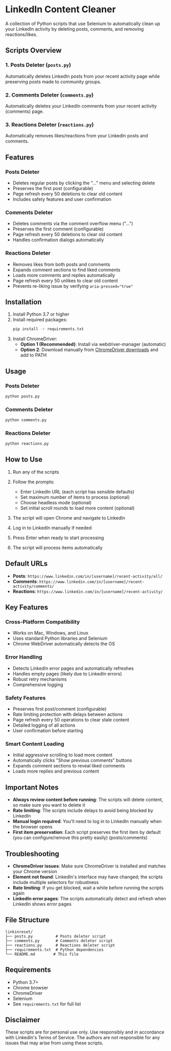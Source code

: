 # LinkedIn Content Cleaner

A collection of Python scripts that use Selenium to automatically clean up your LinkedIn activity by deleting posts, comments, and removing reactions/likes.

## Scripts Overview

### 1. Posts Deleter (`posts.py`)
Automatically deletes LinkedIn posts from your recent activity page while preserving posts made to community groups.

### 2. Comments Deleter (`comments.py`)
Automatically deletes your LinkedIn comments from your recent activity (comments) page.

### 3. Reactions Deleter (`reactions.py`)
Automatically removes likes/reactions from your LinkedIn posts and comments.

## Features

### Posts Deleter
- Deletes regular posts by clicking the "..." menu and selecting delete
- Preserves the first post (configurable)
- Page refresh every 50 deletions to clear old content
- Includes safety features and user confirmation

### Comments Deleter
- Deletes comments via the comment overflow menu ("...")
- Preserves the first comment (configurable)
- Page refresh every 50 deletions to clear old content
- Handles confirmation dialogs automatically

### Reactions Deleter
- Removes likes from both posts and comments
- Expands comment sections to find liked comments
- Loads more comments and replies automatically
- Page refresh every 50 unlikes to clear old content
- Prevents re-liking issue by verifying `aria-pressed="true"`

## Installation

1. Install Python 3.7 or higher
2. Install required packages:
   ```bash
   pip install -r requirements.txt
   ```
3. Install ChromeDriver:
   - **Option 1 (Recommended)**: Install via webdriver-manager (automatic)
   - **Option 2**: Download manually from [ChromeDriver downloads](https://chromedriver.chromium.org/downloads) and add to PATH

## Usage

### Posts Deleter
```bash
python posts.py
```

### Comments Deleter
```bash
python comments.py
```

### Reactions Deleter
```bash
python reactions.py
```

## How to Use

1. Run any of the scripts
2. Follow the prompts:
   - Enter LinkedIn URL (each script has sensible defaults)
   - Set maximum number of items to process (optional)
   - Choose headless mode (optional)
   - Set initial scroll rounds to load more content (optional)

3. The script will open Chrome and navigate to LinkedIn
4. Log in to LinkedIn manually if needed
5. Press Enter when ready to start processing
6. The script will process items automatically

## Default URLs

- **Posts**: `https://www.linkedin.com/in/[username]/recent-activity/all/`
- **Comments**: `https://www.linkedin.com/in/[username]/recent-activity/comments/`
- **Reactions**: `https://www.linkedin.com/in/[username]/recent-activity/`

## Key Features

### Cross-Platform Compatibility
- Works on Mac, Windows, and Linux
- Uses standard Python libraries and Selenium
- Chrome WebDriver automatically detects the OS

### Error Handling
- Detects LinkedIn error pages and automatically refreshes
- Handles empty pages (likely due to LinkedIn errors)
- Robust retry mechanisms
- Comprehensive logging

### Safety Features
- Preserves first post/comment (configurable)
- Rate limiting protection with delays between actions
- Page refresh every 50 operations to clear stale content
- Detailed logging of all actions
- User confirmation before starting

### Smart Content Loading
- Initial aggressive scrolling to load more content
- Automatically clicks "Show previous comments" buttons
- Expands comment sections to reveal liked comments
- Loads more replies and previous content

## Important Notes

- **Always review content before running**: The scripts will delete content, so make sure you want to delete it
- **Rate limiting**: The scripts include delays to avoid being blocked by LinkedIn
- **Manual login required**: You'll need to log in to LinkedIn manually when the browser opens
- **First item preservation**: Each script preserves the first item by default (you can configure/remove this pretty easily) (posts/comments)

## Troubleshooting

- **ChromeDriver issues**: Make sure ChromeDriver is installed and matches your Chrome version
- **Element not found**: LinkedIn's interface may have changed; the scripts include multiple selectors for robustness
- **Rate limiting**: If you get blocked, wait a while before running the scripts again
- **LinkedIn error pages**: The scripts automatically detect and refresh when LinkedIn shows error pages

## File Structure

```
linkinreset/
├── posts.py          # Posts deleter script
├── comments.py       # Comments deleter script
├── reactions.py      # Reactions deleter script
├── requirements.txt  # Python dependencies
└── README.md        # This file
```

## Requirements

- Python 3.7+
- Chrome browser
- ChromeDriver
- Selenium
- See `requirements.txt` for full list

## Disclaimer

These scripts are for personal use only. Use responsibly and in accordance with LinkedIn's Terms of Service. The authors are not responsible for any issues that may arise from using these scripts.
